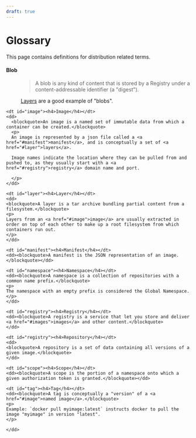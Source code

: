 ```yaml
---
draft: true
---
```


# Glossary

This page contains definitions for distribution related terms.

<dl>
	<dt id="blob"><h4>Blob</h4></dt>
	<dd>
      <blockquote>A blob is any kind of content that is stored by a Registry under a content-addressable identifier (a "digest").</blockquote>
      <p>
      	<a href="#layer">Layers</a> are a good example of "blobs".
      </p>
	</dd>

	<dt id="image"><h4>Image</h4></dt>
	<dd>
      <blockquote>An image is a named set of immutable data from which a container can be created.</blockquote>
      <p>
      An image is represented by a json file called a <a href="#manifest">manifest</a>, and is conceptually a set of <a href="#layer">layers</a>.

      Image names indicate the location where they can be pulled from and pushed to, as they usually start with a <a href="#registry">registry</a> domain name and port.

      </p>
    </dd>

	<dt id="layer"><h4>Layer</h4></dt>
	<dd>
	<blockquote>A layer is a tar archive bundling partial content from a filesystem.</blockquote>
	<p>
	Layers from an <a href="#image">image</a> are usually extracted in order on top of each other to make up a root filesystem from which containers run out.
	</p>
	</dd>

	<dt id="manifest"><h4>Manifest</h4></dt>
	<dd><blockquote>A manifest is the JSON representation of an image.</blockquote></dd>

	<dt id="namespace"><h4>Namespace</h4></dt>
	<dd><blockquote>A namespace is a collection of repositories with a common name prefix.</blockquote>
	<p>
	The namespace with an empty prefix is considered the Global Namespace.
	</p>
	</dd>

	<dt id="registry"><h4>Registry</h4></dt>
	<dd><blockquote>A registry is a service that let you store and deliver <a href="#images">images</a> and other content.</blockquote>
	</dd>

	<dt id="registry"><h4>Repository</h4></dt>
	<dd>
	<blockquote>A repository is a set of data containing all versions of a given image.</blockquote>
	</dd>

	<dt id="scope"><h4>Scope</h4></dt>
	<dd><blockquote>A scope is the portion of a namespace onto which a given authorization token is granted.</blockquote></dd>

	<dt id="tag"><h4>Tag</h4></dt>
	<dd><blockquote>A tag is conceptually a "version" of a <a href="#image">named image</a>.</blockquote>
	<p>
	Example: `docker pull myimage:latest` instructs docker to pull the image "myimage" in version "latest".
	</p>

	</dd>


</dl>
